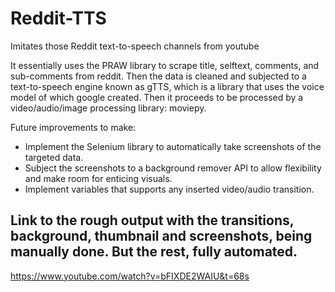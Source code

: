 # Reddit-TTS
Imitates those Reddit text-to-speech channels from youtube

It essentially uses the PRAW library to scrape title, selftext, comments, and sub-comments from reddit. Then the data is cleaned and subjected to a text-to-speech engine known as gTTS, which is a library that uses the voice model of which google created. Then it proceeds to be processed by a video/audio/image processing library: moviepy.

Future improvements to make:
* Implement the Selenium library to automatically take screenshots of the targeted data.
* Subject the screenshots to a background remover API to allow flexibility and make room for enticing visuals.
* Implement variables that supports any inserted video/audio transition.

## Link to the rough output with the transitions, background, thumbnail and screenshots, being manually done. But the rest, fully automated.

https://www.youtube.com/watch?v=bFIXDE2WAIU&t=68s